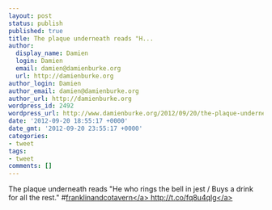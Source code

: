 ```yaml
---
layout: post
status: publish
published: true
title: The plaque underneath reads "H...
author:
  display_name: Damien
  login: Damien
  email: damien@damienburke.org
  url: http://damienburke.org
author_login: Damien
author_email: damien@damienburke.org
author_url: http://damienburke.org
wordpress_id: 2492
wordpress_url: http://www.damienburke.org/2012/09/20/the-plaque-underneath-reads-h/
date: '2012-09-20 18:55:17 +0000'
date_gmt: '2012-09-20 23:55:17 +0000'
categories:
- tweet
tags:
- tweet
comments: []
---
```

<p>The plaque underneath reads "He who rings the bell in jest &#47; Buys a drink for all the rest." #<a href="http:&#47;&#47;search.twitter.com&#47;search?q=%23franklinandcotavern" class="aktt_hashtag">franklinandcotavern<&#47;a> <a href="http:&#47;&#47;t.co&#47;fq8u4qIg" rel="nofollow">http:&#47;&#47;t.co&#47;fq8u4qIg<&#47;a></p>
